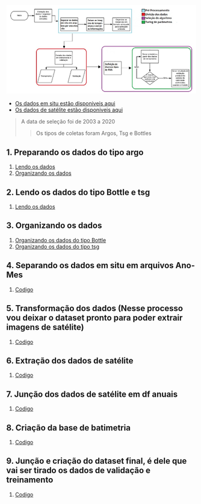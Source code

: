 ![Pipeline dos dados](https://github.com/Antonio-Borges-Rufino/Projeto_Salinidade/blob/main/Nova%20pasta/pipeline.jpg)
* [Os dados em situ estão disponiveis aqui](http://www.coriolis.eu.org/Data-Products/Data-Delivery/Data-selection)
* [Os dados de satélite estão disponiveis aqui](https://podaac.jpl.nasa.gov/dataset/MUR-JPL-L4-GLOB-v4.1)
>A data de seleção foi de 2003 a 2020 
>>Os tipos de coletas foram Argos, Tsg e Bottles

## 1. Preparando os dados do tipo argo
  1. [Lendo os dados](https://github.com/Antonio-Borges-Rufino/Projeto_Salinidade/blob/main/Nova%20pasta/1.%20Preparando%20dados%20em%20Situ/Passo%201.%20(Argo).ipynb)
  2. [Organizando os dados](https://github.com/Antonio-Borges-Rufino/Projeto_Salinidade/blob/main/Nova%20pasta/1.%20Preparando%20dados%20em%20Situ/Passo%202.%20(Argo).ipynb)
## 2. Lendo os dados do tipo Bottle e tsg
  1. [Lendo os dados](https://github.com/Antonio-Borges-Rufino/Projeto_Salinidade/blob/main/Nova%20pasta/1.%20Preparando%20dados%20em%20Situ/Passo%201.%20(Bottles_TSG).ipynb)
## 3. Organizando os dados 
  1. [Organizando os dados do tipo Bottle](https://github.com/Antonio-Borges-Rufino/Projeto_Salinidade/blob/main/Nova%20pasta/1.%20Preparando%20dados%20em%20Situ/Passo%202.%20(Bottles).ipynb)
  2. [Organizando os dados do tipo tsg](https://github.com/Antonio-Borges-Rufino/Projeto_Salinidade/blob/main/Nova%20pasta/1.%20Preparando%20dados%20em%20Situ/Passo%202.%20(tsg).ipynb)
## 4. Separando os dados em situ em arquivos Ano-Mes
  1. [Codigo](https://github.com/Antonio-Borges-Rufino/Projeto_Salinidade/blob/main/Nova%20pasta/Separacao_ano_mes.ipynb)
## 5. Transformação dos dados (Nesse processo vou deixar o dataset pronto para poder extrair imagens de satélite)
  1. [Codigo](https://github.com/Antonio-Borges-Rufino/Projeto_Salinidade/blob/main/Nova%20pasta/Tranformacao.ipynb)
## 6. Extração dos dados de satélite
  1. [Codigo](https://github.com/Antonio-Borges-Rufino/Projeto_Salinidade/blob/main/Nova%20pasta/Extra%C3%A7%C3%A3o.ipynb)
## 7. Junção dos dados de satélite em df anuais
  1. [Codigo](https://github.com/Antonio-Borges-Rufino/Projeto_Salinidade/blob/main/Nova%20pasta/juncao.ipynb)
## 8. Criação da base de batimetria
  1. [Codigo](https://github.com/Antonio-Borges-Rufino/Projeto_Salinidade/blob/main/Nova%20pasta/rasterBatimetria.ipynb)
## 9. Junção e criação do dataset final, é dele que vai ser tirado os dados de validação e treinamento
  1. [Codigo](https://github.com/Antonio-Borges-Rufino/Projeto_Salinidade/blob/main/Nova%20pasta/dataSetFinal.ipynb) 

